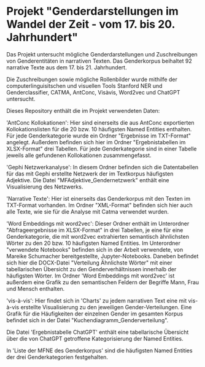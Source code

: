 # Projekt "Genderdarstellungen im Wandel der Zeit - vom 17. bis 20. Jahrhundert"

Das Projekt untersucht mögliche Genderdarstellungen und Zuschreibungen von Genderentitäten in narrativen Texten. Das Genderkorpus beihaltet 92 narrative Texte aus dem 17. bis 21. Jahrhundert.

Die Zuschreibungen sowie mögliche Rollenbilder wurde mithilfe der computerlinguisitschen und visuellen Tools Stanford NER und Genderclassifier, CATMA, AntConc, Visàvis, Word2vec und ChatGPT untersucht.

Dieses Repository enthält die im Projekt verwendeten Daten: 

'AntConc Kollokationen': Hier sind einerseits die aus AntConc exportierten Kollokationslisten für die 20 bzw. 10 häufigsten Named Entities enthalten. Für jede Genderkategorie wurde ein Ordner "Ergebnisse im TXT-Format" angelegt. Außerdem befinden sich hier im Ordner "Ergebnistabellen im XLSX-Format" drei Tabellen. Für jede Genderkategorie sind in einer Tabelle jeweils alle gefundenen Kollokationen zusammengefasst. 

'Gephi Netzwerkanalyse': In diesem Ordner befinden sich die Datentabellen für das mit Gephi erstellte Netzwerk der im Textkorpus häufigsten Adjektive.
Die Datei "MFAdjektive_Gendernetzwerk" enthält eine Visualisierung des Netzwerks.

'Narrative Texte': Hier ist einerseits das Genderkorpus mit den Texten im TXT-Format vorhanden. Im Ordner "XML-Format" befinden sich hier auch alle Texte, wie sie für die Analyse mit Catma verwendet wurden.

'Word Embeddings mit word2vec': Dieser Ordner enthält im Unterordner "Abfrageergebnisse im XLSX-Format" in drei Tabellen, je eine für eine Genderkategorie, die mit word2vec extrahierten semantisch ähnlichsten Wörter zu den 20 bzw. 10 häufigsten Named Entities. 
Im Unterordner "verwendete Notebooks" befinden sich in der Arbeit verwendete, von Mareike Schumacher bereitgestellte, Jupyter-Notebooks. 
Daneben befindet sich hier die DOCX-Datei "Verteilung Ähnlichste Wörter" mit einer tabellarischen Übersicht zu den Genderverhältnissen innerhalb der häufigsten Wörter. 
Im Ordner 'Word Embeddings mit word2vec' ist außerdem eine Grafik zu den semantischen Feldern der Begriffe Mann, Frau und Mensch enthalten.

'vis-à-vis': Hier findet sich in 'Charts' zu jedem narrativen Text eine mit vis-à-vis erstellte Visualisierung zu den jeweiligen Gender-Verteilungen. Eine Grafik für die Häufigkeiten der einzelnen Gender im gesamten Korpus befindet sich in der Datei "Kuchendiagramm_Genderverteilung".

Die Datei 'Ergebnistabelle ChatGPT' enthält eine tabellarische Übersicht über die von ChatGPT getroffene Kategorisierung der Named Entities.

In 'Liste der MFNE des Genderkorpus' sind die häufigsten Named Entities der drei Genderkategorien festgehalten.
